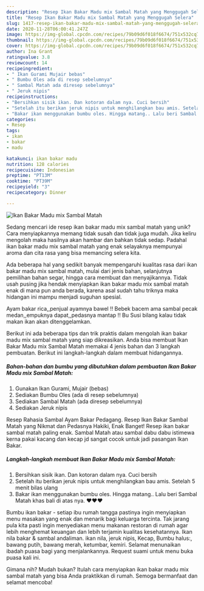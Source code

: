 ```yaml
---
description: "Resep Ikan Bakar Madu mix Sambal Matah yang Menggugah Selera"
title: "Resep Ikan Bakar Madu mix Sambal Matah yang Menggugah Selera"
slug: 1417-resep-ikan-bakar-madu-mix-sambal-matah-yang-menggugah-selera
date: 2020-11-28T06:00:41.247Z
image: https://img-global.cpcdn.com/recipes/79b09d6f018f6674/751x532cq70/ikan-bakar-madu-mix-sambal-matah-foto-resep-utama.jpg
thumbnail: https://img-global.cpcdn.com/recipes/79b09d6f018f6674/751x532cq70/ikan-bakar-madu-mix-sambal-matah-foto-resep-utama.jpg
cover: https://img-global.cpcdn.com/recipes/79b09d6f018f6674/751x532cq70/ikan-bakar-madu-mix-sambal-matah-foto-resep-utama.jpg
author: Ina Grant
ratingvalue: 3.8
reviewcount: 14
recipeingredient:
- " Ikan Gurami Mujair bebas"
- " Bumbu Oles ada di resep sebelumnya"
- " Sambal Matah ada diresep sebelumnya"
- " Jeruk nipis"
recipeinstructions:
- "Bersihkan sisik ikan. Dan kotoran dalam nya. Cuci bersih"
- "Setelah itu berikan jeruk nipis untuk menghilangkan bau amis. Setelah 5 menit bilas ulang"
- "Bakar ikan menggunakan bumbu oles. Hingga matang.. Lalu beri Sambal Matah khas bali di atas nya. ❤❤❤"
categories:
- Resep
tags:
- ikan
- bakar
- madu

katakunci: ikan bakar madu 
nutrition: 128 calories
recipecuisine: Indonesian
preptime: "PT13M"
cooktime: "PT39M"
recipeyield: "3"
recipecategory: Dinner

---
```



![Ikan Bakar Madu mix Sambal Matah](https://img-global.cpcdn.com/recipes/79b09d6f018f6674/751x532cq70/ikan-bakar-madu-mix-sambal-matah-foto-resep-utama.jpg)

Sedang mencari ide resep ikan bakar madu mix sambal matah yang unik? Cara menyiapkannya memang tidak susah dan tidak juga mudah. Jika keliru mengolah maka hasilnya akan hambar dan bahkan tidak sedap. Padahal ikan bakar madu mix sambal matah yang enak selayaknya mempunyai aroma dan cita rasa yang bisa memancing selera kita.

Ada beberapa hal yang sedikit banyak mempengaruhi kualitas rasa dari ikan bakar madu mix sambal matah, mulai dari jenis bahan, selanjutnya pemilihan bahan segar, hingga cara membuat dan menyajikannya. Tidak usah pusing jika hendak menyiapkan ikan bakar madu mix sambal matah enak di mana pun anda berada, karena asal sudah tahu triknya maka hidangan ini mampu menjadi suguhan spesial.

Ayam bakar rica,,penjual ayamnya bawel !! Bebek bacem ama sambal pecak medan,,empuknya dapat,,pedasnya mantap !! Bu Susi bilang kalau tidak makan ikan akan ditenggelamkan.


Berikut ini ada beberapa tips dan trik praktis dalam mengolah ikan bakar madu mix sambal matah yang siap dikreasikan. Anda bisa membuat Ikan Bakar Madu mix Sambal Matah memakai 4 jenis bahan dan 3 langkah pembuatan. Berikut ini langkah-langkah dalam membuat hidangannya.

<!--inarticleads1-->

##### Bahan-bahan dan bumbu yang dibutuhkan dalam pembuatan Ikan Bakar Madu mix Sambal Matah:

1. Gunakan  Ikan Gurami, Mujair (bebas)
1. Sediakan  Bumbu Oles (ada di resep sebelumnya)
1. Sediakan  Sambal Matah (ada diresep sebelumnya)
1. Sediakan  Jeruk nipis


Resep Rahasia Sambal Ayam Bakar Pedagang. Resep Ikan Bakar Sambal Matah yang Nikmat dan Pedasnya Hakiki, Enak Banget! Resep ikan bakar sambal matah paling enak. Sambal Matah atau sambal dabu dabu istimewa kerna pakai kacang dan kecap jd sangat cocok untuk jadi pasangan Ikan Bakar. 

<!--inarticleads2-->

##### Langkah-langkah membuat Ikan Bakar Madu mix Sambal Matah:

1. Bersihkan sisik ikan. Dan kotoran dalam nya. Cuci bersih
1. Setelah itu berikan jeruk nipis untuk menghilangkan bau amis. Setelah 5 menit bilas ulang
1. Bakar ikan menggunakan bumbu oles. Hingga matang.. Lalu beri Sambal Matah khas bali di atas nya. ❤❤❤


Bumbu ikan bakar - setiap ibu rumah tangga pastinya ingin menyiapkan menu masakan yang enak dan menarik bagi keluarga tercinta. Tak jarang pula kita pasti ingin menyediakan menu makanan restoran di rumah agar lebih menghemat keuangan dan lebih terjamin kualitas kesehatannya. Ikan nila bakar &amp; sambal andaliman. ikan nila, jeruk nipis, Kecap, Bumbu halus:, bawang putih, bawang merah, ketumbar, kemiri. Selamat menunaikan ibadah puasa bagi yang menjalankannya. Request suami untuk menu buka puasa kali ini. 

Gimana nih? Mudah bukan? Itulah cara menyiapkan ikan bakar madu mix sambal matah yang bisa Anda praktikkan di rumah. Semoga bermanfaat dan selamat mencoba!
